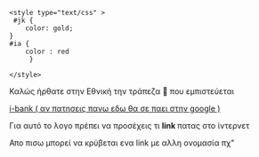 
<html>
<head>
    <meta name="viewport" content="width=width-device">

</head>
<body>
    
    <style type="text/css" >
     #jk {
        color: gold;
    }
    #ia {
        color : red
         }
         
    </style>
   
   <p id="jk" > Καλώς ήρθατε στην Εθνική την τράπεζα 🏦 που εμπιστεύεται </p>
   <a href=" https://www.google.com/ " >i-bank ( αν πατησεις πανω εδω θα σε παει στην google ) </a>
   <p id="ia" >
       Για αυτό το λογο πρέπει να προσέχεις τι  <strong> link </strong>
       πατας στο ίντερνετ 
   </p>
   <p id="ab" >
       Απο πισω μπορεί να κρύβεται ενα link με αλλη ονομασία πχ" <a href=" www.kati.px > (ονομα ) </a> "
   </p>
   
</body>
</html>
